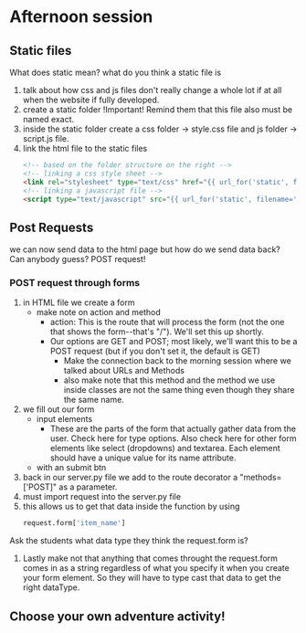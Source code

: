 <link rel="stylesheet" href="../../../../md-framework.css">

# Afternoon session


## Static files
<span class="question">What does static mean? what do you think a static file is</span>

1. talk about how css and js files don't really change a whole lot if at all when the website if fully developed. 
1. create a static folder <span class="important">!Important!</span> Remind them that this file also must be named exact. 
1. inside the static folder create a css folder -> style.css file and js folder -> script.js file. 
1. link the html file to the static files 
    ```HTML
    <!-- based on the folder structure on the right -->
    <!-- linking a css style sheet -->
    <link rel="stylesheet" type="text/css" href="{{ url_for('static', filename='css/my_style.css') }}">
    <!-- linking a javascript file -->
    <script type="text/javascript" src="{{ url_for('static', filename='js/my_script.js') }}"></script>
    ```

## Post Requests
we can now send data to the html page but how do we send data back? <span class="question">Can anybody guess?</span>
<span class="answer">POST request!</span>
### POST request through forms

1. in HTML file we create a form
    - make note on action and method
        - action: This is the route that will process the form (not the one that shows the form--that's "/"). We'll set this up shortly.
        - Our options are GET and POST; most likely, we'll want this to be a POST request (but if you don't set it, the default is GET)
            - Make the connection back to the morning session where we talked about URLs and Methods
            - also make note that this method and the method we use inside classes are not the same thing even though they share the same name. 
1. we fill out our form
    - input elements 
        - These are the parts of the form that actually gather data from the user. Check here for type options. Also check here for other form elements like select (dropdowns) and textarea. Each element should have a unique value for its name attribute. 
    - with an submit btn
1. back in our server.py file we add to the route decorator a "methods=['POST]" as a parameter. 
1. must import request into the server.py file 
1. this allows us to get that data inside the function by using 
    ```py
    request.form['item_name']
    ```
<span class="question">Ask the students what data type they think the request.form is? </span>

1. Lastly make not that anything that comes throught the request.form comes in as a string regardless of what you specify it when you create your form element. So they will have to type cast that data to get the right dataType.

## Choose your own adventure activity!
